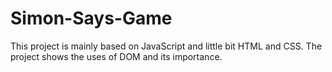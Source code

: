 # Simon-Says-Game
This project is mainly based on JavaScript and little bit HTML and CSS. The project shows the uses of DOM and its importance.
